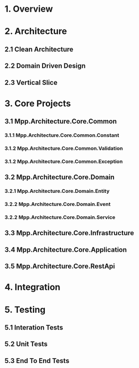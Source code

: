 # 1. Overview
# 2. Architecture
## 2.1 Clean Architecture
## 2.2 Domain Driven Design
## 2.3 Vertical Slice
# 3. Core Projects
## 3.1 Mpp.Architecture.Core.Common
### 3.1.1 Mpp.Architecture.Core.Common.Constant
### 3.1.2 Mpp.Architecture.Core.Common.Validation
### 3.1.2 Mpp.Architecture.Core.Common.Exception
## 3.2 Mpp.Architecture.Core.Domain
### 3.2.1 Mpp.Architecture.Core.Domain.Entity
### 3.2.2 Mpp.Architecture.Core.Domain.Event
### 3.2.2 Mpp.Architecture.Core.Domain.Service
## 3.3 Mpp.Architecture.Core.Infrastructure
## 3.4 Mpp.Architecture.Core.Application
## 3.5 Mpp.Architecture.Core.RestApi
# 4. Integration
# 5. Testing
## 5.1 Interation Tests
## 5.2 Unit Tests
## 5.3 End To End Tests
